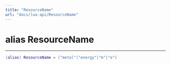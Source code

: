 ```yaml
---
title: "ResourceName"
url: "docs/lua-api/ResourceName"
---
```

# alias ResourceName
---



```lua
(alias) ResourceName = ("metal"|"energy"|"m"|"e")
```




